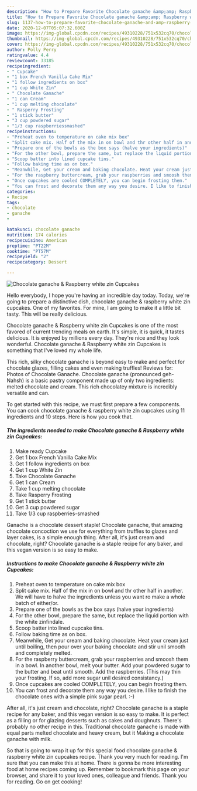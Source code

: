 ```yaml
---
description: "How to Prepare Favorite Chocolate ganache &amp;amp; Raspberry white zin Cupcakes"
title: "How to Prepare Favorite Chocolate ganache &amp;amp; Raspberry white zin Cupcakes"
slug: 1137-how-to-prepare-favorite-chocolate-ganache-and-amp-raspberry-white-zin-cupcakes
date: 2020-12-07T05:07:32.600Z
image: https://img-global.cpcdn.com/recipes/49310228/751x532cq70/chocolate-ganache-raspberry-white-zin-cupcakes-recipe-main-photo.jpg
thumbnail: https://img-global.cpcdn.com/recipes/49310228/751x532cq70/chocolate-ganache-raspberry-white-zin-cupcakes-recipe-main-photo.jpg
cover: https://img-global.cpcdn.com/recipes/49310228/751x532cq70/chocolate-ganache-raspberry-white-zin-cupcakes-recipe-main-photo.jpg
author: Polly Perry
ratingvalue: 4.4
reviewcount: 33185
recipeingredient:
- " Cupcake"
- "1 box French Vanilla Cake Mix"
- "1 follow ingredients on box"
- "1 cup White Zin"
- " Chocolate Ganache"
- "1 can Cream"
- "1 cup melting chocolate"
- " Rasperry Frosting"
- "1 stick butter"
- "3 cup powdered sugar"
- "1/3 cup raspberriessmashed"
recipeinstructions:
- "Preheat oven to temperature on cake mix box"
- "Split cake mix. Half of the mix in on bowl and thr other half in another. We will have to halve the ingredients unless you want ro make a whole batch of either/or."
- "Prepare one of the bowls as the box says (halve your ingredients)"
- "For the other bowl, prepare the same, but replace the liquid portion with the white zinfindale."
- "Scoop batter into lined cupcake tins."
- "Follow baking time as on box."
- "Meanwhile, Get your cream and baking chocolate. Heat your cream just until boiling, then pour over your baking chocolate and stir unil smooth and completely melted."
- "For the raspberry buttercream, grab your raspberries and smoosh them in a bowl. In another bowl, melt your butter. Add your powdered sugar to the butter and beat until smooth. Add the raspberries. (This may thin your frosting. If so, add more sugar unil desired consistancy.)"
- "Once cupcakes are cooled COMPLETELY, you can begin frosting them."
- "You can frost and decorate them any way you desire. I like to finish the chocolate ones with a simple pink sugar pearl. :-)"
categories:
- Recipe
tags:
- chocolate
- ganache
- 

katakunci: chocolate ganache  
nutrition: 174 calories
recipecuisine: American
preptime: "PT22M"
cooktime: "PT57M"
recipeyield: "2"
recipecategory: Dessert

---
```



![Chocolate ganache &amp; Raspberry white zin Cupcakes](https://img-global.cpcdn.com/recipes/49310228/751x532cq70/chocolate-ganache-raspberry-white-zin-cupcakes-recipe-main-photo.jpg)

Hello everybody, I hope you're having an incredible day today. Today, we're going to prepare a distinctive dish, chocolate ganache &amp; raspberry white zin cupcakes. One of my favorites. For mine, I am going to make it a little bit tasty. This will be really delicious.

Chocolate ganache &amp; Raspberry white zin Cupcakes is one of the most favored of current trending meals on earth. It's simple, it is quick, it tastes delicious. It is enjoyed by millions every day. They're nice and they look wonderful. Chocolate ganache &amp; Raspberry white zin Cupcakes is something that I've loved my whole life.

This rich, silky chocolate ganache is beyond easy to make and perfect for chocolate glazes, filling cakes and even making truffles! Reviews for: Photos of Chocolate Ganache. Chocolate ganache (pronounced geh-Nahsh) is a basic pastry component made up of only two ingredients: melted chocolate and cream. This rich chocolatey mixture is incredibly versatile and can.


To get started with this recipe, we must first prepare a few components. You can cook chocolate ganache &amp; raspberry white zin cupcakes using 11 ingredients and 10 steps. Here is how you cook that.

<!--inarticleads1-->

##### The ingredients needed to make Chocolate ganache &amp; Raspberry white zin Cupcakes:

1. Make ready  Cupcake
1. Get 1 box French Vanilla Cake Mix
1. Get 1 follow ingredients on box
1. Get 1 cup White Zin
1. Take  Chocolate Ganache
1. Get 1 can Cream
1. Take 1 cup melting chocolate
1. Take  Rasperry Frosting
1. Get 1 stick butter
1. Get 3 cup powdered sugar
1. Take 1/3 cup raspberries-smashed


Ganache is a chocolate dessert staple! Chocolate ganache, that amazing chocolate concoction we use for everything from truffles to glazes and layer cakes, is a simple enough thing. After all, it&#39;s just cream and chocolate, right? Chocolate ganache is a staple recipe for any baker, and this vegan version is so easy to make. 

<!--inarticleads2-->

##### Instructions to make Chocolate ganache &amp; Raspberry white zin Cupcakes:

1. Preheat oven to temperature on cake mix box
1. Split cake mix. Half of the mix in on bowl and thr other half in another. We will have to halve the ingredients unless you want ro make a whole batch of either/or.
1. Prepare one of the bowls as the box says (halve your ingredients)
1. For the other bowl, prepare the same, but replace the liquid portion with the white zinfindale.
1. Scoop batter into lined cupcake tins.
1. Follow baking time as on box.
1. Meanwhile, Get your cream and baking chocolate. Heat your cream just until boiling, then pour over your baking chocolate and stir unil smooth and completely melted.
1. For the raspberry buttercream, grab your raspberries and smoosh them in a bowl. In another bowl, melt your butter. Add your powdered sugar to the butter and beat until smooth. Add the raspberries. (This may thin your frosting. If so, add more sugar unil desired consistancy.)
1. Once cupcakes are cooled COMPLETELY, you can begin frosting them.
1. You can frost and decorate them any way you desire. I like to finish the chocolate ones with a simple pink sugar pearl. :-)


After all, it&#39;s just cream and chocolate, right? Chocolate ganache is a staple recipe for any baker, and this vegan version is so easy to make. It is perfect as a filling or for glazing desserts such as cakes and doughnuts. There&#39;s probably no other recipe in this. Traditional chocolate ganache is made with equal parts melted chocolate and heavy cream, but it Making a chocolate ganache with milk. 

So that is going to wrap it up for this special food chocolate ganache &amp; raspberry white zin cupcakes recipe. Thank you very much for reading. I'm sure that you can make this at home. There is gonna be more interesting food at home recipes coming up. Remember to bookmark this page on your browser, and share it to your loved ones, colleague and friends. Thank you for reading. Go on get cooking!
